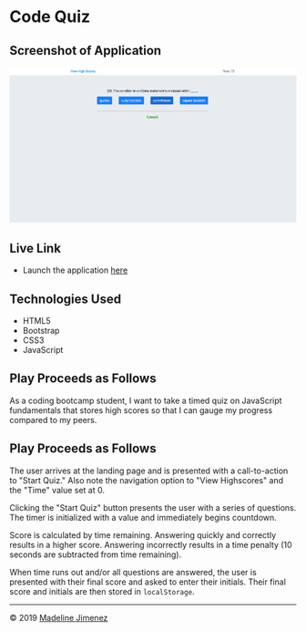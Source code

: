 # Code Quiz

## Screenshot of Application

![Desktop](./assets/img/code-quiz-screenshot.png)

## Live Link
- Launch the application [here](https://mijimenez.github.io/bootcamp_code_quiz/)

## Technologies Used
- HTML5
- Bootstrap
- CSS3
- JavaScript

## Play Proceeds as Follows
As a coding bootcamp student, I want to take a timed quiz on JavaScript fundamentals that stores high scores so that I can gauge my progress compared to my peers.

## Play Proceeds as Follows
The user arrives at the landing page and is presented with a call-to-action to "Start Quiz." Also note the navigation option to "View Highscores" and the "Time" value set at 0.

Clicking the "Start Quiz" button presents the user with a series of questions. The timer is initialized with a value and immediately begins countdown.

Score is calculated by time remaining. Answering quickly and correctly results in a higher score. Answering incorrectly results in a time penalty (10 seconds are subtracted from time remaining).

When time runs out and/or all questions are answered, the user is presented with their final score and asked to enter their initials. Their final score and initials are then stored in `localStorage`.

- - -
© 2019 [Madeline Jimenez](https://github.com/mijimenez)